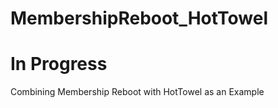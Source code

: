 MembershipReboot_HotTowel
=========================
# In Progress
Combining Membership Reboot with HotTowel as an Example
